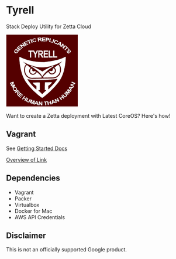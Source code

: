 # Tyrell

Stack Deploy Utility for Zetta Cloud

![tyrell-logo](assets/tyrell.png)

Want to create a Zetta deployment with Latest CoreOS? Here's how!

## Vagrant

See [Getting Started Docs](https://github.com/apigee-internal/tyrell/wiki/Getting-Started-with-Tyrell)

[Overview of Link](https://github.com/apigee-internal/tyrell/wiki)

## Dependencies

- Vagrant
- Packer
- Virtualbox
- Docker for Mac
- AWS API Credentials

## Disclaimer

This is not an officially supported Google product.
